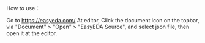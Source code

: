 How to use：

Go to https://easyeda.com/
At editor, Click the document icon on the topbar, via "Document" > "Open" > "EasyEDA Source", and select json file, then open it at the editor.


